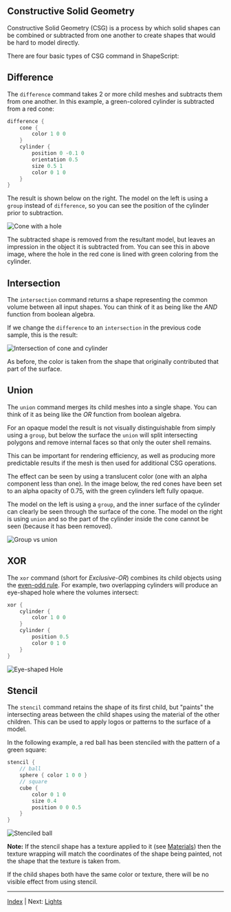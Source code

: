 Constructive Solid Geometry
---

Constructive Solid Geometry (CSG) is a process by which solid shapes can be combined or subtracted from one another to create shapes that would be hard to model directly.

There are four basic types of CSG command in ShapeScript:

## Difference

The `difference` command takes 2 or more child meshes and subtracts them from one another. In this example, a green-colored cylinder is subtracted from a red cone:

```swift
difference {
    cone {
        color 1 0 0
    }
    cylinder {
        position 0 -0.1 0
        orientation 0.5
        size 0.5 1
        color 0 1 0
    }
}
```

The result is shown below on the right. The model on the left is using a `group` instead of `difference`, so you can see the position of the cylinder prior to subtraction.

![Cone with a hole](../../images/group-vs-difference.png)

The subtracted shape is removed from the resultant model, but leaves an impression in the object it is subtracted from. You can see this in above image, where the hole in the red cone is lined with green coloring from the cylinder.

## Intersection

The `intersection` command returns a shape representing the common volume between all input shapes. You can think of it as being like the *AND* function from boolean algebra.

If we change the `difference` to an `intersection` in the previous code sample, this is the result:

![Intersection of cone and cylinder](../../images/intersection.png)

As before, the color is taken from the shape that originally contributed that part of the surface.

## Union

The `union` command merges its child meshes into a single shape. You can think of it as being like the *OR* function from boolean algebra.

For an opaque model the result is not visually distinguishable from simply using a `group`, but below the surface the `union` will split intersecting polygons and remove internal faces so that only the outer shell remains.

This can be important for rendering efficiency, as well as producing more predictable results if the mesh is then used for additional CSG operations.

The effect can be seen by using a translucent color (one with an alpha component less than one). In the image below, the red cones have been set to an alpha opacity of 0.75, with the green cylinders left fully opaque.

The model on the left is using a `group`, and the inner surface of the cylinder can clearly be seen through the surface of the cone. The model on the right is using `union` and so the part of the cylinder inside the cone cannot be seen (because it has been removed).

![Group vs union](../../images/group-vs-union.png)

## XOR

The `xor` command (short for *Exclusive-OR*) combines its child objects using the [even-odd rule](https://en.wikipedia.org/wiki/Even–odd_rule). For example, two overlapping cylinders will produce an eye-shaped hole where the volumes intersect:

```swift
xor {
    cylinder {
        color 1 0 0
    }
    cylinder {
        position 0.5
        color 0 1 0
    }
}
```

![Eye-shaped Hole](../../images/xor.png)

## Stencil

The `stencil` command retains the shape of its first child, but "paints" the intersecting areas between the child shapes using the material of the other children. This can be used to apply logos or patterns to the surface of a model.

In the following example, a red ball has been stenciled with the pattern of a green square:

```swift
stencil {
    // ball
    sphere { color 1 0 0 }
    // square
    cube {
        color 0 1 0
        size 0.4
        position 0 0 0.5
    }
}
```

![Stenciled ball](../../images/stencil.png)

**Note:** If the stencil shape has a texture applied to it (see [Materials](materials.md#texture)) then the texture wrapping will match the coordinates of the shape being painted, not the shape that the texture is taken from.

If the child shapes both have the same color or texture, there will be no visible effect from using stencil.

---
[Index](index.md) | Next: [Lights](lights.md)
